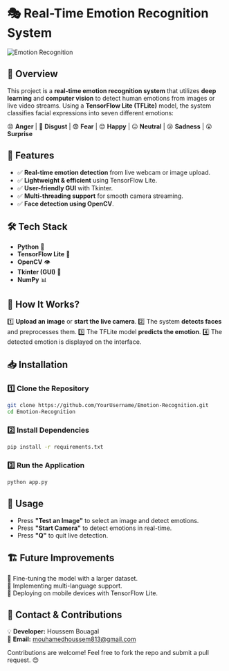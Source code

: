# 🎭 Real-Time Emotion Recognition System

![Emotion Recognition](https://your-image-url.com)

## 📌 Overview
This project is a **real-time emotion recognition system** that utilizes **deep learning** and **computer vision** to detect human emotions from images or live video streams. Using a **TensorFlow Lite (TFLite)** model, the system classifies facial expressions into seven different emotions:

😠 **Anger** | 🤢 **Disgust** | 😨 **Fear** | 😊 **Happy** | 😐 **Neutral** | 😢 **Sadness** | 😲 **Surprise**

## 🚀 Features
- ✅ **Real-time emotion detection** from live webcam or image upload.
- ✅ **Lightweight & efficient** using TensorFlow Lite.
- ✅ **User-friendly GUI** with Tkinter.
- ✅ **Multi-threading support** for smooth camera streaming.
- ✅ **Face detection using OpenCV**.

## 🛠 Tech Stack
- **Python** 🐍
- **TensorFlow Lite** 🤖
- **OpenCV** 👁
- **Tkinter (GUI)** 🎨
- **NumPy** 📊

## 📸 How It Works?
1️⃣ **Upload an image** or **start the live camera**.
2️⃣ The system **detects faces** and preprocesses them.
3️⃣ The TFLite model **predicts the emotion**.
4️⃣ The detected emotion is displayed on the interface.

## 📥 Installation
### 1️⃣ Clone the Repository
```sh
git clone https://github.com/YourUsername/Emotion-Recognition.git
cd Emotion-Recognition
```

### 2️⃣ Install Dependencies
```sh
pip install -r requirements.txt
```

### 3️⃣ Run the Application
```sh
python app.py
```

## 📌 Usage
- Press **"Test an Image"** to select an image and detect emotions.
- Press **"Start Camera"** to detect emotions in real-time.
- Press **"Q"** to quit live detection.

## 🏗 Future Improvements
🚀 Fine-tuning the model with a larger dataset.  
🚀 Implementing multi-language support.  
🚀 Deploying on mobile devices with TensorFlow Lite.  

## 📩 Contact & Contributions
💡 **Developer:** Houssem Bouagal  
📧 **Email:** mouhamedhoussem813@gmail.com  

Contributions are welcome! Feel free to fork the repo and submit a pull request. 😊

